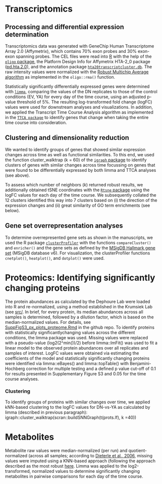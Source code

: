 Transcriptomics
=======================

Processing and differential expression determination
-----------------------------------------------------

Transcriptomics data was generated with GeneChip Human Transcriptome Array 2.0 (Affymetrix), which contains 70% exon probes and 30% exon-exon spanning probes.
The CEL files were read into [R](https://www.R-project.org/) with the help of the [`oligo` package](https://pubmed.ncbi.nlm.nih.gov/20688976/), the Platform Design Info for Affymetrix HTA-2_0 package ([pd.hta.2.0](http://www.bioconductor.org/packages/release/data/annotation/html/pd.hta.2.0.html)), and the annotation package [`hta20transcriptcluster.db`]((http://www.bioconductor.org/packages/release/data/annotation/html/hta20transcriptcluster.db.html)).
The raw intensity values were normalized with the [Robust Multichip Average algorithm](dx.doi.org/10.1093/biostatistics/4.2.249) as implemented in the `oligo::rma()` function.

Statistically significantly differentially expressed genes were determined with [`limma`](dx.doi.org/10.1093/nar/gkv007),
comparing the values of the DN replicates to those of the control conditions (EV, YA) for every day of the time course, using an adjusted p-value threshold of 5%.
The resulting log-transformed fold change (logFC) values were used for downstream analyses and visualizations.
In addition, we applied the Transcript Time Course Analysis algorithm as implemented in the [`TTCA package`](https://pubmed.ncbi.nlm.nih.gov/28088176/) to identify genes that change when taking the entire time course into consideration.

Clustering and dimensionality reduction
----------------------------------------

We wanted to identify groups of genes that showed similar expression changes across time as well as functional similarities.
To this end, we used the function cluster_walktrap (k = 60) of the [`igraph` package](https://static1.squarespace.com/static/5b68a4e4a2772c2a206180a1/t/5cd1e3cbb208fc26c99de080/1557259212150/c1602a3c126ba822d0bc4293371c.pdf) to identify clusters of genes with similar changes across time focussing on genes that were found to be differentially expressed by both limma and TTCA analyses (see above).

To assess which number of neighbors (*k*) returned robust results, we additionally obtained tSNE coordinates with the [`Rtsne` package](https://cran.r-project.org/web/packages/Rtsne/index.html) using the logFC values for each day of the time course.
We subsequently collated the 12 clusters identified this way into 7 clusters based on (i) the direction of the expression changes and (ii) great similarity of GO term enrichments (see below). 

Gene set overrepresentation analyses
------------------------------------

To determine overrepresented gene sets as shown in the manuscripts, we used the R package [`clusterProfiler`](https://pubmed.ncbi.nlm.nih.gov/22455463/) with the functions `compareCluster()` and `enricher()` and the gene sets as defined by the [MSigDB Hallmark gene set](https://pubmed.ncbi.nlm.nih.gov/22455463/) (MSigDB database v6).
For visualization, the clusterProfiler functions `cnetplot()`, `heatplot()`, and `dotplot()` were used. 

Proteomics: Identifying significantly changing proteins
==============

The protein abundances as calculated by the Dephoure Lab were loaded into R and re-normalized, using a method established in the Krumsiek Lab (see [src/](src/).
In brief, for every protein, its median abundances across all samples is determined, followed by a dilution factor, which is based on the median-normalized values.
For details, see [SuppFigS3_px_plots_proteome.Rmd](code_for_figures/SuppFigS3_px_plots_proteome.Rmd) in the github repo.
To identify proteins with statistically significantlychanging values across the different conditions, the limma package was used. Missing values were replaced with a pseudo-value (log2(2^min(<observed values>))/2) before limma::lmFit() was used to fit a linear model to the observed protein abundances over all replicates and samples of interest.
LogFC values were obtained via estimating the coefficients of the model and statistically significantly changing proteins were identified via limma::eBayes() and limma::topTable() with Benjamini-Hochberg correction for multiple testing and a defined p value cut-off of 0.1 for results presented in Supplementary Figure S3 and 0.05 for the time course analyses.

### Clustering

To identify groups of proteins with similar changes over time, we applied kNN-based clustering to the logFC values for DN-vs-YA as calculated by limma (described in previous paragraph): igraph::cluster_walktrap(scran::buildSNNGraph(t(prots.lf), k =40))

Metabolites
==============

Metabolite raw values were median-normalized (per run) and quotient-normalized (across all samples; according to [Dieterle et al., 2006]( https://www.ncbi.nlm.nih.gov/pubmed/16808434), missing values were imputed using a KNN-based approach (following the approach described as the most robust [here](https://pubmed.ncbi.nlm.nih.gov/30830398/).
Limma was applied to the log2-transformed, normalized values to determine significantly changing metabolites in pairwise comparisons for each day of the time course. 


